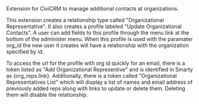 Extension for CiviCRM to manage additional contacts at organizations.

This extension creates a relationship type called "Organizational Representative". It also creates a profile labeled "Update Organizational Contacts". A user can add fields to this profile through the menu link at the bottom of the administer menu. When this profile is used with the paramater org_id the new user it creates will have a relationship with the organization specified by id.

To access the url for the profile with org id quickly for an email, there is a token listed as "Add Organizational Representive" and is identified in Smarty as {org_reps.link}. Additionally, there is a token called "Organizational Representatives List" which will display a list of names and email address of previously added reps along with links to update or delete them. Deleting them will disable the relationship.
